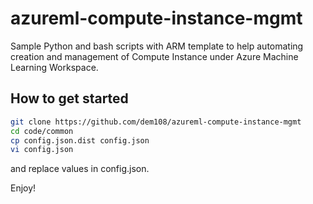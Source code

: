 # azureml-compute-instance-mgmt

Sample Python and bash scripts with ARM template to help automating creation and management of Compute Instance under Azure Machine Learning Workspace.

## How to get started

```bash
git clone https://github.com/dem108/azureml-compute-instance-mgmt
cd code/common
cp config.json.dist config.json
vi config.json
```

and replace values in config.json.

Enjoy!
